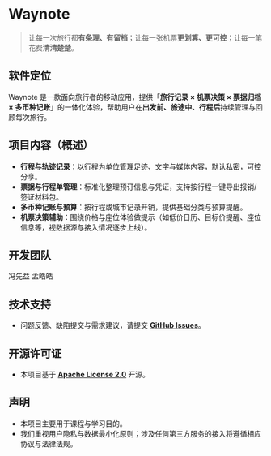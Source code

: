 # Waynote

> 让每一次旅行都**有条理、有留档**；让每一张机票**更划算、更可控**；让每一笔花费**清清楚楚**。  

## 软件定位
Waynote 是一款面向旅行者的移动应用，提供「**旅行记录 × 机票决策 × 票据归档 × 多币种记账**」的一体化体验，帮助用户在**出发前、旅途中、行程后**持续管理与回顾每次旅行。

## 项目内容（概述）
- **行程与轨迹记录**：以行程为单位管理足迹、文字与媒体内容，默认私密，可控分享。
- **票据与行程单管理**：标准化整理预订信息与凭证，支持按行程一键导出报销/签证材料包。
- **多币种记账与预算**：按行程或城市记录开销，提供基础分类与预算提醒。
- **机票决策辅助**：围绕价格与座位体验做提示（如低价日历、目标价提醒、座位信息等，视数据源与接入情况逐步上线）。

## 开发团队
冯先益
孟皓皓

## 技术支持
- 问题反馈、缺陷提交与需求建议，请提交 **[GitHub Issues](https://github.com/android-app-development-course/2025-Autumn-Aberdeen-13-Waynote/issues)**。

## 开源许可证
- 本项目基于 **[Apache License 2.0](https://github.com/android-app-development-course/2025-Autumn-Aberdeen-13-Waynote/blob/main/LICENSE)** 开源。

## 声明
- 本项目主要用于课程与学习目的。
- 我们重视用户隐私与数据最小化原则；涉及任何第三方服务的接入将遵循相应协议与法律法规。
